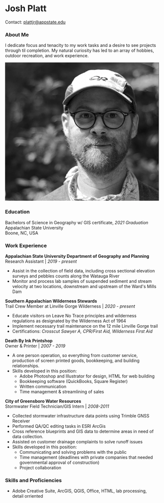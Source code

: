 # Josh Platt
Contact: plattjr@appstate.edu

### About Me
I dedicate focus and tenacity to my work tasks and a desire to see projects through til completion.  My natural curiosity has led to an array of hobbies, outdoor recreation, and work experience.


![image](https://github.com/plattjr/3814lab/blob/master/portrait1.png?raw=true)


### Education
Bachelors of Science in Geography w/ GIS certificate, *2021 Graduation*\
Appalachian State University\
Boone, NC, USA

### Work Experience

**Appalachian State University Department of Geography and Planning**\
Research Assistant | *2019 - present*
  * Assist in the collection of field data, including cross sectional elevation surveys and pebbles counts along the Watauga River
  * Monitor and process lab samples of suspended sediment and stream velocity at two locations, downstream and upstream of the Ward's Mills Dam

**Southern Appalachian Wilderness Stewards**\
Trail Crew Member at Linville Gorge Wilderness | *2020 - present*
  * Educate visitors on Leave No Trace principles and wilderness regulations as designated by the Wilderness Act of 1964
  * Implement necessary trail maintenance on the 12 mile Linville Gorge trail
  * Certifications: *Crosscut Sawyer A, CPR/First Aid, Wilderness First Aid*

**Death By Ink Printshop**\
Owner & Printer | *2007 - 2019*
  * A one person operation, so everything from customer service, production of screen printed goods, bookkeeping, and building relationships.
  * Skills developed in this position:
    * Adobe Photoshop and Illustrator for design, HTML for web building
    * Bookkeeping software (QuickBooks, Square Register)
    * Written communication
    * Time management & streamlining of sales

**City of Greensboro Water Resources**\
Stormwater Field Technician/GIS Intern | *2008-2011*
  * Collected stormwater infrastructure data points using Trimble GNSS Receiver
  * Performed QA/QC editing tasks in ESRI ArcGis
  * Cross reference blueprints and GIS data to determine areas in need of data collection.
  * Assisted on customer drainage complaints to solve runoff issues
  * Skills developed in this position:
    * Communicating and solving problems with the public
    * Time management (deadlines with private companies that needed governmental approval of construction)
    * Project collaboration

### Skills and Proficiencies
  * Adobe Creative Suite, ArcGIS, QGIS, Office, HTML, lab processing, detail orriented

